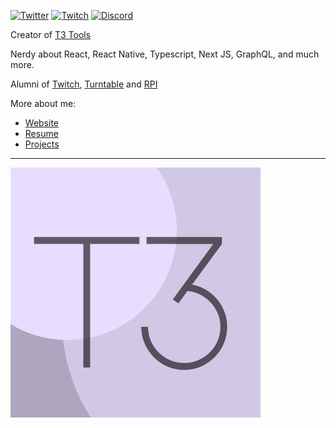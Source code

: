 <a href="https://twitter.com/t3dotgg"><img src="https://img.shields.io/twitter/follow/t3dotgg?label=Twitter&style=social" alt="Twitter"></a>
<a href="https://twitch.tv/Theo"><img src="https://img.shields.io/twitch/status/Theo?label=Twitch" alt="Twitch"></a>
[![Discord](https://img.shields.io/discord/853396660331085824.svg?label=&logo=discord&logoColor=ffffff&color=7389D8&labelColor=6A7EC2)](https://discord.gg/4qSC2V3vDw)

Creator of [T3 Tools](https://round.t3.gg)

Nerdy about React, React Native, Typescript, Next JS, GraphQL, and much more.

Alumni of [Twitch](https://twitch.tv), [Turntable](https://tt.fm) and [RPI](https://rpi.edu)

More about me:

- [Website](https://t3.gg)
- [Resume](https://github.com/TheoBr/TheoBr/blob/master/about/resume.md)
- [Projects](https://t3.gg/projects)

---

<a href="https://t3.gg"><img src="./assets/V1.svg" alt="T3 Tools Logo"></a>
